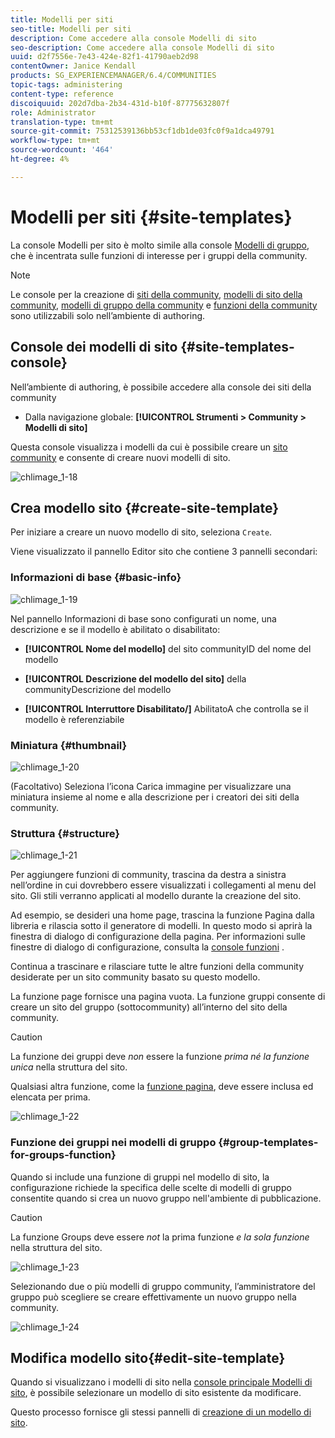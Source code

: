 ```yaml
---
title: Modelli per siti
seo-title: Modelli per siti
description: Come accedere alla console Modelli di sito
seo-description: Come accedere alla console Modelli di sito
uuid: d2f7556e-7e43-424e-82f1-41790aeb2d98
contentOwner: Janice Kendall
products: SG_EXPERIENCEMANAGER/6.4/COMMUNITIES
topic-tags: administering
content-type: reference
discoiquuid: 202d7dba-2b34-431d-b10f-87775632807f
role: Administrator
translation-type: tm+mt
source-git-commit: 75312539136bb53cf1db1de03fc0f9a1dca49791
workflow-type: tm+mt
source-wordcount: '464'
ht-degree: 4%

---
```



# Modelli per siti {#site-templates}

La console Modelli per sito è molto simile alla console [Modelli di gruppo](tools-groups.md), che è incentrata sulle funzioni di interesse per i gruppi della community.

>[!NOTE]
>
>Le console per la creazione di [siti della community](sites-console.md), [modelli di sito della community](sites.md), [modelli di gruppo della community](tools-groups.md) e [funzioni della community](functions.md) sono utilizzabili solo nell’ambiente di authoring.

## Console dei modelli di sito {#site-templates-console}

Nell’ambiente di authoring, è possibile accedere alla console dei siti della community

* Dalla navigazione globale: **[!UICONTROL Strumenti > Community > Modelli di sito]**

Questa console visualizza i modelli da cui è possibile creare un [sito community](sites-console.md) e consente di creare nuovi modelli di sito.

![chlimage_1-18](assets/chlimage_1-18.png)

## Crea modello sito {#create-site-template}

Per iniziare a creare un nuovo modello di sito, seleziona `Create`.

Viene visualizzato il pannello Editor sito che contiene 3 pannelli secondari:

### Informazioni di base {#basic-info}

![chlimage_1-19](assets/chlimage_1-19.png)

Nel pannello Informazioni di base sono configurati un nome, una descrizione e se il modello è abilitato o disabilitato:

* **[!UICONTROL Nome del modello]**
del sito communityID del nome del modello

* **[!UICONTROL Descrizione del modello del sito]**
della communityDescrizione del modello

* **[!UICONTROL Interruttore Disabilitato/]**
AbilitatoA che controlla se il modello è referenziabile

### Miniatura  {#thumbnail}

![chlimage_1-20](assets/chlimage_1-20.png)

(Facoltativo) Seleziona l’icona Carica immagine per visualizzare una miniatura insieme al nome e alla descrizione per i creatori dei siti della community.

### Struttura {#structure}

![chlimage_1-21](assets/chlimage_1-21.png)

Per aggiungere funzioni di community, trascina da destra a sinistra nell’ordine in cui dovrebbero essere visualizzati i collegamenti al menu del sito. Gli stili verranno applicati al modello durante la creazione del sito.

Ad esempio, se desideri una home page, trascina la funzione Pagina dalla libreria e rilascia sotto il generatore di modelli. In questo modo si aprirà la finestra di dialogo di configurazione della pagina. Per informazioni sulle finestre di dialogo di configurazione, consulta la [console funzioni](functions.md) .

Continua a trascinare e rilasciare tutte le altre funzioni della community desiderate per un sito community basato su questo modello.

La funzione page fornisce una pagina vuota. La funzione gruppi consente di creare un sito del gruppo (sottocommunity) all’interno del sito della community.

>[!CAUTION]
>
>La funzione dei gruppi deve *non* essere la funzione *prima né la funzione unica* nella struttura del sito.
>
>Qualsiasi altra funzione, come la [funzione pagina](functions.md#page-function), deve essere inclusa ed elencata per prima.

![chlimage_1-22](assets/chlimage_1-22.png)

### Funzione dei gruppi nei modelli di gruppo {#group-templates-for-groups-function}

Quando si include una funzione di gruppi nel modello di sito, la configurazione richiede la specifica delle scelte di modelli di gruppo consentite quando si crea un nuovo gruppo nell&#39;ambiente di pubblicazione.

>[!CAUTION]
>
>La funzione Groups deve essere *not* la prima funzione *e la sola funzione* nella struttura del sito.

![chlimage_1-23](assets/chlimage_1-23.png)

Selezionando due o più modelli di gruppo community, l’amministratore del gruppo può scegliere se creare effettivamente un nuovo gruppo nella community.

![chlimage_1-24](assets/chlimage_1-24.png)

## Modifica modello sito{#edit-site-template}

Quando si visualizzano i modelli di sito nella [console principale Modelli di sito](#site-templates-console), è possibile selezionare un modello di sito esistente da modificare.

Questo processo fornisce gli stessi pannelli di [creazione di un modello di sito](#create-site-template).
